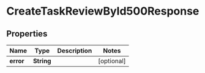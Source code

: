 

# CreateTaskReviewById500Response


## Properties

| Name | Type | Description | Notes |
|------------ | ------------- | ------------- | -------------|
|**error** | **String** |  |  [optional] |




